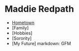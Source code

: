 # **Maddie Redpath**
* [Hometown](HomeTown)
* [Family]
* [Hobbies]
* [Sorority]
* [My Future]
markdown: GFM

